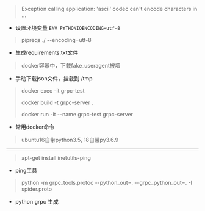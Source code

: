 > Exception calling application: 'ascii' codec can't encode characters in ...
- 设置环境变量 `ENV PYTHONIOENCODING=utf-8`
> pipreqs ./ --encoding=utf-8
- 生成requirements.txt文件
> docker容器中，下载fake_useragent被墙
- 手动下载json文件，挂载到 /tmp
> docker exec -it grpc-test
> 
> docker build -t grpc-server .
> 
> docker run -it --name grpc-test grpc-server
- 常用docker命令
> ubuntu16自带python3.5, 18自带py3.6.9
---
> apt-get install inetutils-ping
- ping工具
>  python -m grpc_tools.protoc --python_out=. --grpc_python_out=. -I spider.proto
- python grpc 生成